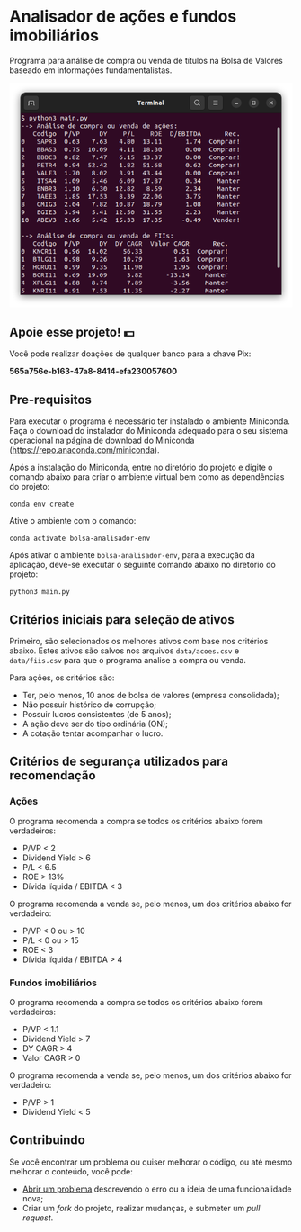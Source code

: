 # Analisador de ações e fundos imobiliários

Programa para análise de compra ou venda de títulos na Bolsa de Valores baseado em informações fundamentalistas.

![screenshot](data/screenshot.png)

## Apoie esse projeto! 💵

Você pode realizar doações de qualquer banco para a chave Pix:

**565a756e-b163-47a8-8414-efa230057600**

## Pre-requisitos

Para executar o programa é necessário ter instalado o ambiente Miniconda.
Faça o download do instalador do Miniconda adequado para o seu sistema operacional na página de download do Miniconda (<https://repo.anaconda.com/miniconda>).

Após a instalação do Miniconda, entre no diretório do projeto e digite o comando abaixo para criar o ambiente virtual bem como as dependências do projeto:

    conda env create

Ative o ambiente com o comando:

    conda activate bolsa-analisador-env

Após ativar o ambiente `bolsa-analisador-env`, para a execução da aplicação, deve-se executar o seguinte comando abaixo no diretório do projeto:

    python3 main.py

## Critérios iniciais para seleção de ativos

Primeiro, são selecionados os melhores ativos com base nos critérios abaixo.
Estes ativos são salvos nos arquivos `data/acoes.csv` e `data/fiis.csv` para que o programa analise a compra ou venda.

Para ações, os critérios são:

- Ter, pelo menos, 10 anos de bolsa de valores (empresa consolidada);
- Não possuir histórico de corrupção;
- Possuir lucros consistentes (de 5 anos);
- A ação deve ser do tipo ordinária (ON);
- A cotação tentar acompanhar o lucro.

## Critérios de segurança utilizados para recomendação

### Ações

O programa recomenda a compra se todos os critérios abaixo forem verdadeiros:

- P/VP < 2
- Dividend Yield > 6
- P/L < 6.5
- ROE > 13%
- Dívida líquida / EBITDA < 3

O programa recomenda a venda se, pelo menos, um dos critérios abaixo for verdadeiro:

- P/VP < 0 ou > 10
- P/L < 0 ou > 15
- ROE < 3
- Dívida líquida / EBITDA > 4

### Fundos imobiliários

O programa recomenda a compra se todos os critérios abaixo forem verdadeiros:

- P/VP < 1.1
- Dividend Yield > 7
- DY CAGR > 4
- Valor CAGR > 0

O programa recomenda a venda se, pelo menos, um dos critérios abaixo for verdadeiro:

- P/VP > 1
- Dividend Yield < 5

## Contribuindo

Se você encontrar um problema ou quiser melhorar o código, ou até mesmo melhorar o conteúdo, você pode:

- [Abrir um problema](https://github.com/cfgnunes/bolsa-analisador/issues/new) descrevendo o erro ou a ideia de uma funcionalidade nova;
- Criar um _fork_ do projeto, realizar mudanças, e submeter um _pull request_.

